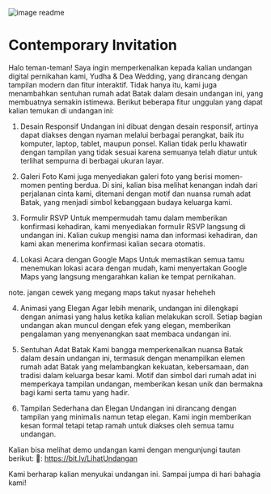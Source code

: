 ![image readme](https://github.com/user-attachments/assets/a0c2e93e-a148-4cc7-90a7-0cb96e45d9c3)
# Contemporary Invitation


Halo teman-teman!
Saya ingin memperkenalkan kepada kalian undangan digital pernikahan kami, Yudha & Dea Wedding, yang dirancang dengan tampilan modern dan fitur interaktif. Tidak hanya itu, kami juga menambahkan sentuhan rumah adat Batak dalam desain undangan ini, yang membuatnya semakin istimewa. Berikut beberapa fitur unggulan yang dapat kalian temukan di undangan ini:

1. Desain Responsif
Undangan ini dibuat dengan desain responsif, artinya dapat diakses dengan nyaman melalui berbagai perangkat, baik itu komputer, laptop, tablet, maupun ponsel. Kalian tidak perlu khawatir dengan tampilan yang tidak sesuai karena semuanya telah diatur untuk terlihat sempurna di berbagai ukuran layar.

2. Galeri Foto
Kami juga menyediakan galeri foto yang berisi momen-momen penting berdua. Di sini, kalian bisa melihat kenangan indah dari perjalanan cinta kami, ditemani dengan motif dan nuansa rumah adat Batak, yang menjadi simbol kebanggaan budaya keluarga kami.

3. Formulir RSVP
Untuk mempermudah tamu dalam memberikan konfirmasi kehadiran, kami menyediakan formulir RSVP langsung di undangan ini. Kalian cukup mengisi nama dan informasi kehadiran, dan kami akan menerima konfirmasi kalian secara otomatis.

3. Lokasi Acara dengan Google Maps
Untuk memastikan semua tamu menemukan lokasi acara dengan mudah, kami menyertakan Google Maps yang langsung mengarahkan kalian ke tempat pernikahan.

  note. jangan cewek yang megang maps takut nyasar heheheh

4. Animasi yang Elegan
Agar lebih menarik, undangan ini dilengkapi dengan animasi yang halus ketika kalian melakukan scroll. Setiap bagian undangan akan muncul dengan efek yang elegan, memberikan pengalaman yang menyenangkan saat membaca undangan ini.

5. Sentuhan Adat Batak
Kami bangga memperkenalkan nuansa Batak dalam desain undangan ini, termasuk dengan menampilkan elemen rumah adat Batak yang melambangkan kekuatan, kebersamaan, dan tradisi dalam keluarga besar kami. Motif dan simbol dari rumah adat ini memperkaya tampilan undangan, memberikan kesan unik dan bermakna bagi kami serta tamu yang hadir.

6. Tampilan Sederhana dan Elegan
Undangan ini dirancang dengan tampilan yang minimalis namun tetap elegan. Kami ingin memberikan kesan formal tetapi tetap ramah untuk diakses oleh semua tamu undangan.

Kalian bisa melihat demo undangan kami dengan mengunjungi tautan berikut: 🔗: https://bit.ly/LihatUndangan

Kami berharap kalian menyukai undangan ini.
Sampai jumpa di hari bahagia kami!
